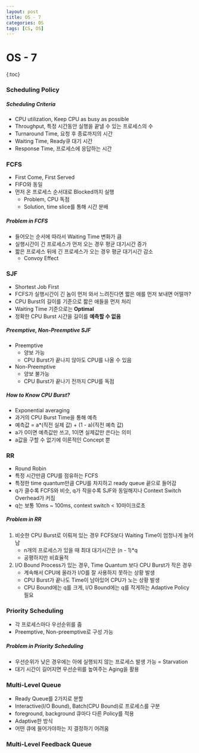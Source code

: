 ```yaml
---
layout: post
title: OS - 7
categories: OS
tags: [CS, OS]
---
```


# OS - 7

{:toc}

### Scheduling Policy

##### Scheduling Criteria

- CPU utilization, Keep CPU as busy as possible
- Throughput, 특정 시간동안 실행을 끝낼 수 있는 프로세스의 수
- Turnaround Time, 요청 후 종료까지의 시간
- Waiting Time, Ready큐 대기 시간
- Response Time, 프로세스에 응답하는 시간

### FCFS

- First Come, First Served
- FIFO와 동일
- 먼저 온 프로세스 순서대로 Blocked까지 실행
  - Problem, CPU 독점
  - Solution, time slice를 통해 시간 분배

##### Problem in FCFS

- 들어오는 순서에 따라서 Waiting Time 변화가 큼
- 실행시간이 긴 프로세스가 먼저 오는 경우 평균 대기시간 증가
- 짧은 프로세스 뒤에 긴 프로세스가 오는 경우 평균 대기시간 감소
  - Convoy Effect

### SJF

- Shortest Job First
- FCFS가 실행시간이 긴 놈이 먼저 와서 느려진다면 짧은 애를 먼저 보내면 어떨까?
- CPU Burst의 길이를 기준으로 짧은 애들을 먼저 처리
- Waiting Time 기준으로는 **Optimal**
- 정확한 CPU Burst 시간을 길이를 **예측할 수 없음**

##### Preemptive, Non-Preemptive SJF

- Preemptive
  - 양보 가능
  - CPU Burst가 끝나지 않아도 CPU를 나올 수 있음
- Non-Preemptive
  - 양보 불가능
  - CPU Burst가 끝나기 전까지 CPU를 독점

##### How to Know CPU Burst?

- Exponential averaging
- 과거의 CPU Burst Time을 통해 예측
- 예측값 = a\*(직전 실제 값) + (1 - a)(직전 예측 값)
- a가 0이면 예측값만 쓰고, 1이면 실제값만 쓴다는 의미
- a값을 구할 수 없기에 이론적인 Concept 뿐

### RR

- Round Robin
- 특정 시간만큼 CPU를 점유하는 FCFS
- 특정한 time quantum만큼 CPU를 차지하고 ready queue 끝으로 들어감
- q가 클수록 FCFS와 비슷, q가 작을수록 SJF와 동일해지나 Context Switch Overhead가 커짐
- q는 보통 10ms ~ 100ms, context switch < 10마이크로초

##### Problem in RR

1. 비슷한 CPU Burst로 이뤄져 있는 경우 FCFS보다 Waiting Time이 엄청나게 늘어남
   - n개의 프로세스가 있을 때 최대 대기시간은 (n - 1)\*q
   - 공평하지만 비효율적
2. I/O Bound Process가 있는 경우, Time Quantum 보다 CPU Burst가 작은 경우
   - 계속해서 CPU에 올라가 I/O를 잘 사용하지 못하는 상황 발생
   - CPU Burst가 끝나도 Time이 남아있어 CPU가 노는 상황 발생
   - CPU Bound에는 q를 크게, I/O Bound에는 q를 작게하는 Adaptive Policy 필요

### Priority Scheduling

- 각 프로세스마다 우선순위를 줌
- Preemptive, Non-preemptive로 구성 가능

##### Problem in Priority Scheduling

- 우선순위가 낮은 경우에는 아에 실행되지 않는 프로세스 발생 가능 = Starvation
- 대기 시간이 길어지면 우선순위를 높여주는 Aging을 활용

### Multi-Level Queue

- Ready Queue를 2가지로 분할
- Interactive(I/O Bound), Batch(CPU Bound)로 프로세스를 구분
- foreground, background 큐마다 다른 Policy를 적용
- Adaptive한 방식
- 어떤 큐에 들어가야하는 지 결정하기 어려움

### Multi-Level Feedback Queue
